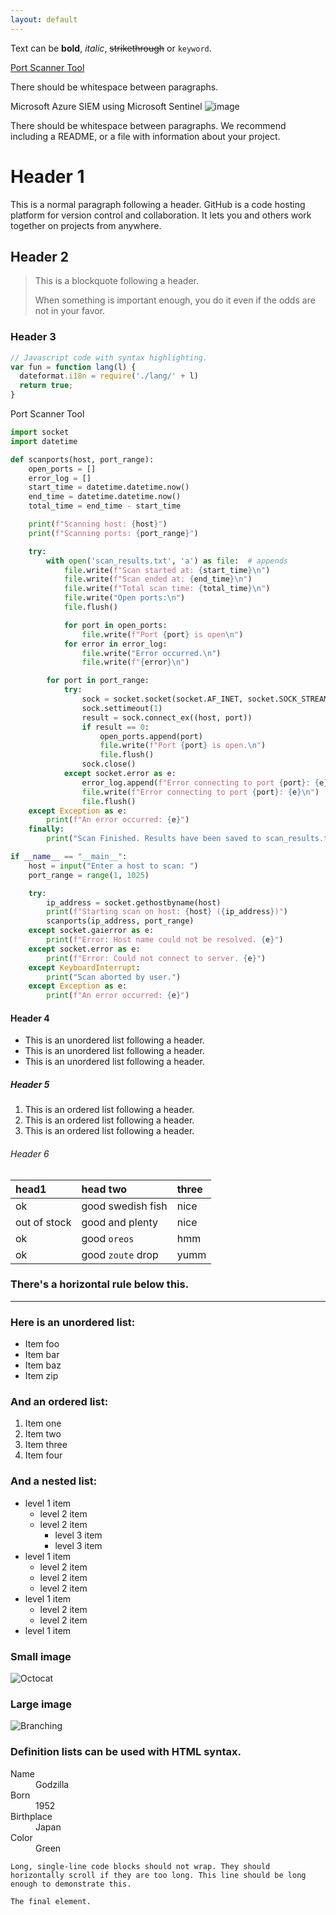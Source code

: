 ```yaml
---
layout: default
---
```


Text can be **bold**, _italic_, ~~strikethrough~~ or `keyword`.

[Port Scanner Tool](https://github.com/ericksjavier/portfolio.github.io/blob/main/C23C12.py)

There should be whitespace between paragraphs.

Microsoft Azure SIEM using Microsoft Sentinel
![image](https://github.com/user-attachments/assets/d0d854e9-7f18-4b54-98a3-cc7935268e9e)


There should be whitespace between paragraphs. We recommend including a README, or a file with information about your project.

# Header 1

This is a normal paragraph following a header. GitHub is a code hosting platform for version control and collaboration. It lets you and others work together on projects from anywhere.

## Header 2

> This is a blockquote following a header.
>
> When something is important enough, you do it even if the odds are not in your favor.

### Header 3

```js
// Javascript code with syntax highlighting.
var fun = function lang(l) {
  dateformat.i18n = require('./lang/' + l)
  return true;
}
```
Port Scanner Tool
```python
import socket
import datetime

def scanports(host, port_range):
    open_ports = []
    error_log = []
    start_time = datetime.datetime.now()
    end_time = datetime.datetime.now()
    total_time = end_time - start_time

    print(f"Scanning host: {host}")
    print(f"Scanning ports: {port_range}")

    try:
        with open('scan_results.txt', 'a') as file:  # appends
            file.write(f"Scan started at: {start_time}\n")
            file.write(f"Scan ended at: {end_time}\n")
            file.write(f"Total scan time: {total_time}\n")
            file.write("Open ports:\n")
            file.flush()

            for port in open_ports:
                file.write(f"Port {port} is open\n")
            for error in error_log:
                file.write("Error occurred.\n")
                file.write(f"{error}\n")

        for port in port_range:
            try:
                sock = socket.socket(socket.AF_INET, socket.SOCK_STREAM)
                sock.settimeout(1)
                result = sock.connect_ex((host, port))
                if result == 0:
                    open_ports.append(port)
                    file.write(f"Port {port} is open.\n")
                    file.flush()
                sock.close()
            except socket.error as e:
                error_log.append(f"Error connecting to port {port}: {e}")
                file.write(f"Error connecting to port {port}: {e}\n")
                file.flush()
    except Exception as e:
        print(f"An error occurred: {e}")
    finally:
        print("Scan Finished. Results have been saved to scan_results.txt")

if __name__ == "__main__":
    host = input("Enter a host to scan: ")
    port_range = range(1, 1025)

    try:
        ip_address = socket.gethostbyname(host)
        print(f"Starting scan on host: {host} ({ip_address})")
        scanports(ip_address, port_range)
    except socket.gaierror as e:
        print(f"Error: Host name could not be resolved. {e}")
    except socket.error as e:
        print(f"Error: Could not connect to server. {e}")
    except KeyboardInterrupt:
        print("Scan aborted by user.")
    except Exception as e:
        print(f"An error occurred: {e}")
```

#### Header 4

*   This is an unordered list following a header.
*   This is an unordered list following a header.
*   This is an unordered list following a header.

##### Header 5

1.  This is an ordered list following a header.
2.  This is an ordered list following a header.
3.  This is an ordered list following a header.

###### Header 6

| head1        | head two          | three |
|:-------------|:------------------|:------|
| ok           | good swedish fish | nice  |
| out of stock | good and plenty   | nice  |
| ok           | good `oreos`      | hmm   |
| ok           | good `zoute` drop | yumm  |

### There's a horizontal rule below this.

* * *

### Here is an unordered list:

*   Item foo
*   Item bar
*   Item baz
*   Item zip

### And an ordered list:

1.  Item one
1.  Item two
1.  Item three
1.  Item four

### And a nested list:

- level 1 item
  - level 2 item
  - level 2 item
    - level 3 item
    - level 3 item
- level 1 item
  - level 2 item
  - level 2 item
  - level 2 item
- level 1 item
  - level 2 item
  - level 2 item
- level 1 item

### Small image

![Octocat](https://github.githubassets.com/images/icons/emoji/octocat.png)

### Large image

![Branching](https://guides.github.com/activities/hello-world/branching.png)


### Definition lists can be used with HTML syntax.

<dl>
<dt>Name</dt>
<dd>Godzilla</dd>
<dt>Born</dt>
<dd>1952</dd>
<dt>Birthplace</dt>
<dd>Japan</dd>
<dt>Color</dt>
<dd>Green</dd>
</dl>

```
Long, single-line code blocks should not wrap. They should horizontally scroll if they are too long. This line should be long enough to demonstrate this.
```

```
The final element.
```
